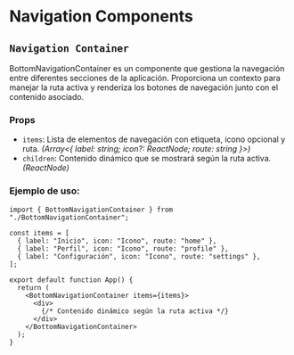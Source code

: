 # Navigation Components

## `Navigation Container`

BottomNavigationContainer es un componente que gestiona la navegación entre diferentes secciones de la aplicación. Proporciona un contexto para manejar la ruta activa y renderiza los botones de navegación junto con el contenido asociado.

### Props

- `items`: Lista de elementos de navegación con etiqueta, icono opcional y ruta. _(Array&lt;&#123; label: string; icon?: ReactNode; route: string &#125;&gt;)_
- `children`: Contenido dinámico que se mostrará según la ruta activa. _(ReactNode)_

### Ejemplo de uso:

```tsx
import { BottomNavigationContainer } from "./BottomNavigationContainer";

const items = [
  { label: "Inicio", icon: "Icono", route: "home" },
  { label: "Perfil", icon: "Icono", route: "profile" },
  { label: "Configuración", icon: "Icono", route: "settings" },
];

export default function App() {
  return (
    <BottomNavigationContainer items={items}>
      <div>
        {/* Contenido dinámico según la ruta activa */}
      </div>
    </BottomNavigationContainer>
  );
}
```
